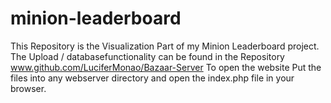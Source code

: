 # minion-leaderboard

This Repository is the Visualization Part of my Minion Leaderboard project. The Upload / databasefunctionality can be found in the Repository www.github.com/LuciferMonao/Bazaar-Server
To open the website Put the files into any webserver directory and open the index.php file in your browser.
